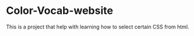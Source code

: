 # Color-Vocab-website
This is a project that help with learning how to select certain CSS from html. 
